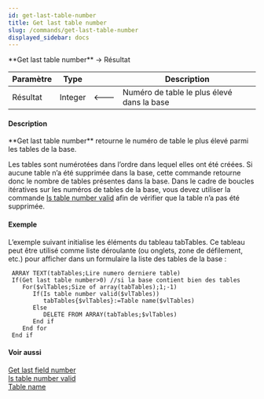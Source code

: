 ```yaml
---
id: get-last-table-number
title: Get last table number
slug: /commands/get-last-table-number
displayed_sidebar: docs
---
```


<!--REF #_command_.Get last table number.Syntax-->**Get last table number**  -> Résultat<!-- END REF-->
<!--REF #_command_.Get last table number.Params-->
| Paramètre | Type |  | Description |
| --- | --- | --- | --- |
| Résultat | Integer | &#x1F850; | Numéro de table le plus élevé dans la base |

<!-- END REF-->

#### Description 

<!--REF #_command_.Get last table number.Summary-->**Get last table number** retourne le numéro de table le plus élevé parmi les tables de la base.<!-- END REF-->   
Les tables sont numérotées dans l’ordre dans lequel elles ont été créées. Si aucune table n’a été supprimée dans la base, cette commande retourne donc le nombre de tables présentes dans la base. Dans le cadre de boucles itératives sur les numéros de tables de la base, vous devez utiliser la commande [Is table number valid](is-table-number-valid.md) afin de vérifier que la table n’a pas été supprimée.

#### Exemple 

L’exemple suivant initialise les éléments du tableau tabTables. Ce tableau peut être utilisé comme liste déroulante (ou onglets, zone de défilement, etc.) pour afficher dans un formulaire la liste des tables de la base :

```4d
 ARRAY TEXT(tabTables;Lire numero derniere table)
 If(Get last table number>0) //si la base contient bien des tables
    For($vlTables;Size of array(tabTables);1;-1)
       If(Is table number valid($vlTables))
          tabTables{$vlTables}:=Table name($vlTables)
       Else
          DELETE FROM ARRAY(tabTables;$vlTables)
       End if
    End for
 End if
```

#### Voir aussi 

[Get last field number](get-last-field-number.md)  
[Is table number valid](is-table-number-valid.md)  
[Table name](table-name.md)  
